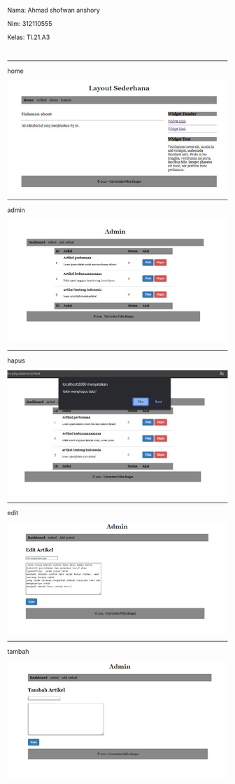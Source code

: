 <p>Nama: Ahmad shofwan anshory</p>
<p>Nim: 312110555</p>
<p>Kelas: TI.21.A3</p>
<br>
<hr>
<p>home</p>

![gambar](./assets/ss.jpg)

<hr>
<p>admin</p>

![gambar](./assets/admin.jpg)

<hr>
<p>hapus</p>

![gambar](./assets/hapus.jpg)

<hr>
<p>edit</p>

![gambar](./assets/edit.jpg)

<hr>
<p>tambah</p>

![gambar](./assets/tambah.jpg)
